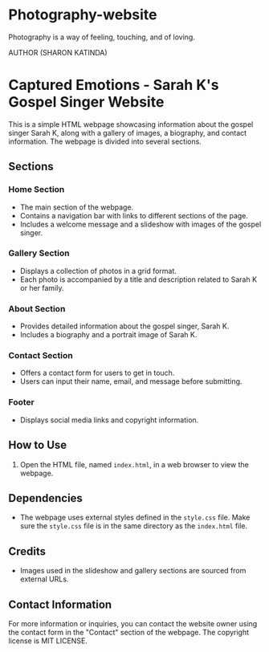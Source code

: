 # Photography-website
Photography is a way of feeling, touching, and of loving.
 
 AUTHOR (SHARON KATINDA)
# Captured Emotions - Sarah K's Gospel Singer Website

This is a simple HTML webpage showcasing information about the gospel singer Sarah K, along with a gallery of images, a biography, and contact information. The webpage is divided into several sections.

## Sections

### Home Section
- The main section of the webpage.
- Contains a navigation bar with links to different sections of the page.
- Includes a welcome message and a slideshow with images of the gospel singer.

### Gallery Section

- Displays a collection of photos in a grid format.
- Each photo is accompanied by a title and description related to Sarah K or her family.

### About Section

- Provides detailed information about the gospel singer, Sarah K.
- Includes a biography and a portrait image of Sarah K.

### Contact Section

- Offers a contact form for users to get in touch.
- Users can input their name, email, and message before submitting.

### Footer

- Displays social media links and copyright information.

## How to Use

1. Open the HTML file, named `index.html`, in a web browser to view the webpage.

## Dependencies

- The webpage uses external styles defined in the `style.css` file. Make sure the `style.css` file is in the same directory as the `index.html` file.

## Credits

- Images used in the slideshow and gallery sections are sourced from external URLs.

## Contact Information

For more information or inquiries, you can contact the website owner using the contact form in the "Contact" section of the webpage.
The copyright license is MIT LICENSE.

